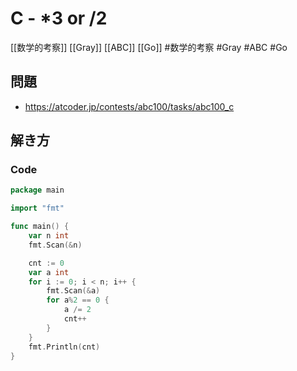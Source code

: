 # C - *3 or /2
[[数学的考察]] [[Gray]] [[ABC]] [[Go]]
#数学的考察 #Gray #ABC #Go 

## 問題
- https://atcoder.jp/contests/abc100/tasks/abc100_c

## 解き方
### Code
```go
package main

import "fmt"

func main() {
	var n int
	fmt.Scan(&n)

	cnt := 0
	var a int
	for i := 0; i < n; i++ {
		fmt.Scan(&a)
		for a%2 == 0 {
			a /= 2
			cnt++
		}
	}
	fmt.Println(cnt)
}
```